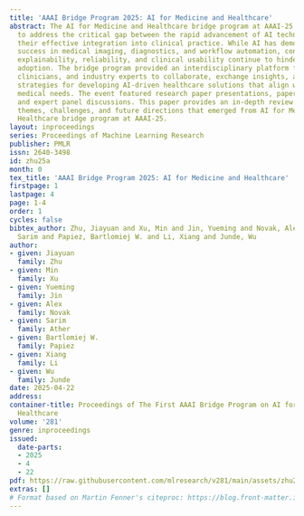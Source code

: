 ```yaml
---
title: 'AAAI Bridge Program 2025: AI for Medicine and Healthcare'
abstract: The AI for Medicine and Healthcare bridge program at AAAI-25 was designed
  to address the critical gap between the rapid advancement of AI technologies and
  their effective integration into clinical practice. While AI has demonstrated significant
  success in medical imaging, diagnostics, and workflow automation, concerns regarding
  explainability, reliability, and clinical usability continue to hinder widespread
  adoption. The bridge program provided an interdisciplinary platform for AI researchers,
  clinicians, and industry experts to collaborate, exchange insights, and discuss
  strategies for developing AI-driven healthcare solutions that align with real-world
  medical needs. The event featured research paper presentations, paper poster sessions,
  and expert panel discussions. This paper provides an in-depth review of the key
  themes, challenges, and future directions that emerged from AI for Medicine and
  Healthcare bridge program at AAAI-25.
layout: inproceedings
series: Proceedings of Machine Learning Research
publisher: PMLR
issn: 2640-3498
id: zhu25a
month: 0
tex_title: 'AAAI Bridge Program 2025: AI for Medicine and Healthcare'
firstpage: 1
lastpage: 4
page: 1-4
order: 1
cycles: false
bibtex_author: Zhu, Jiayuan and Xu, Min and Jin, Yueming and Novak, Alex and Ather,
  Sarim and Papiez, Bartlomiej W. and Li, Xiang and Junde, Wu
author:
- given: Jiayuan
  family: Zhu
- given: Min
  family: Xu
- given: Yueming
  family: Jin
- given: Alex
  family: Novak
- given: Sarim
  family: Ather
- given: Bartlomiej W.
  family: Papiez
- given: Xiang
  family: Li
- given: Wu
  family: Junde
date: 2025-04-22
address:
container-title: Proceedings of The First AAAI Bridge Program on AI for Medicine and
  Healthcare
volume: '281'
genre: inproceedings
issued:
  date-parts:
  - 2025
  - 4
  - 22
pdf: https://raw.githubusercontent.com/mlresearch/v281/main/assets/zhu25a/zhu25a.pdf
extras: []
# Format based on Martin Fenner's citeproc: https://blog.front-matter.io/posts/citeproc-yaml-for-bibliographies/
---
```

